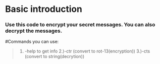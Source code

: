 # Basic introduction

### Use this code to encrypt your secret messages. You can also decrypt the messages.

#Commands you can use:
> 1) -help to get info
> 2.)-ctr (convert to rot-13(encryption))
> 3.)-cts (convert to string(decrytion))

